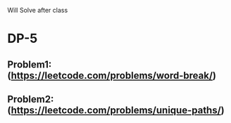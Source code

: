 Will Solve after class
# DP-5

## Problem1: (https://leetcode.com/problems/word-break/)


## Problem2: (https://leetcode.com/problems/unique-paths/)

